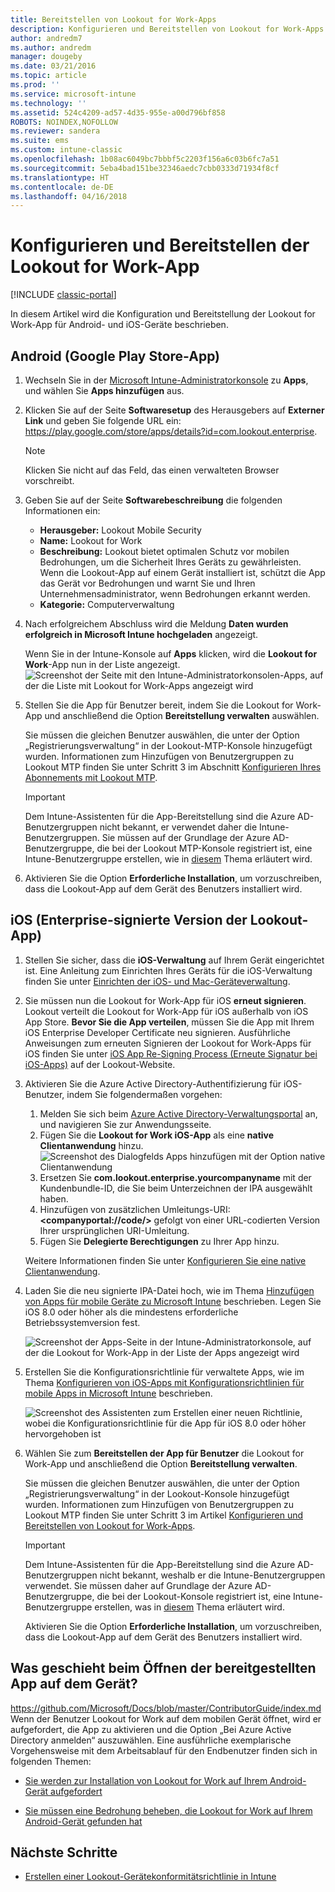 ```yaml
---
title: Bereitstellen von Lookout for Work-Apps
description: Konfigurieren und Bereitstellen von Lookout for Work-Apps für Android.
author: andredm7
ms.author: andredm
manager: dougeby
ms.date: 03/21/2016
ms.topic: article
ms.prod: ''
ms.service: microsoft-intune
ms.technology: ''
ms.assetid: 524c4209-ad57-4d35-955e-a00d796bf858
ROBOTS: NOINDEX,NOFOLLOW
ms.reviewer: sandera
ms.suite: ems
ms.custom: intune-classic
ms.openlocfilehash: 1b08ac6049bc7bbbf5c2203f156a6c03b6fc7a51
ms.sourcegitcommit: 5eba4bad151be32346aedc7cbb0333d71934f8cf
ms.translationtype: HT
ms.contentlocale: de-DE
ms.lasthandoff: 04/16/2018
---
```

# <a name="configure-and-deploy-lookout-for-work-app"></a>Konfigurieren und Bereitstellen der Lookout for Work-App

[!INCLUDE [classic-portal](../includes/classic-portal.md)]

In diesem Artikel wird die Konfiguration und Bereitstellung der Lookout for Work-App für Android- und iOS-Geräte beschrieben.

## <a name="android-google-play-store-app"></a>Android (Google Play Store-App)

1. Wechseln Sie in der [Microsoft Intune-Administratorkonsole](https://manage.microsoft.com) zu **Apps**, und wählen Sie **Apps hinzufügen** aus.
2. Klicken Sie auf der Seite **Softwaresetup** des Herausgebers auf **Externer Link** und geben Sie folgende URL ein: https://play.google.com/store/apps/details?id=com.lookout.enterprise.
   >[!NOTE]
   >Klicken Sie nicht auf das Feld, das einen verwalteten Browser vorschreibt.

3. Geben Sie auf der Seite **Softwarebeschreibung** die folgenden Informationen ein:
   * **Herausgeber:** Lookout Mobile Security
   * **Name:**   Lookout for Work
   * **Beschreibung:** Lookout bietet optimalen Schutz vor mobilen Bedrohungen, um die Sicherheit Ihres Geräts zu gewährleisten. Wenn die Lookout-App auf einem Gerät installiert ist, schützt die App das Gerät vor Bedrohungen und warnt Sie und Ihren Unternehmensadministrator, wenn Bedrohungen erkannt werden.
   * **Kategorie:** Computerverwaltung

4. Nach erfolgreichem Abschluss wird die Meldung **Daten wurden erfolgreich in Microsoft Intune hochgeladen** angezeigt.

   Wenn Sie in der Intune-Konsole auf **Apps** klicken, wird die **Lookout for Work**-App nun in der Liste angezeigt. ![Screenshot der Seite mit den Intune-Administratorkonsolen-Apps, auf der die Liste mit Lookout for Work-Apps angezeigt wird](../media/mtp/lookout-app-listed-intune-console.png)

5. Stellen Sie die App für Benutzer bereit, indem Sie die Lookout for Work-App und anschließend die Option **Bereitstellung verwalten** auswählen.

   Sie müssen die gleichen Benutzer auswählen, die unter der Option „Registrierungsverwaltung“ in der Lookout-MTP-Konsole hinzugefügt wurden.  Informationen zum Hinzufügen von Benutzergruppen zu Lookout MTP finden Sie unter Schritt 3 im Abschnitt [Konfigurieren Ihres Abonnements mit Lookout MTP](configure-deploy-lookout-for-work-app.md).

   >[!IMPORTANT]
   > Dem Intune-Assistenten für die App-Bereitstellung sind die Azure AD-Benutzergruppen nicht bekannt, er verwendet daher die Intune-Benutzergruppen. Sie müssen auf der Grundlage der Azure AD-Benutzergruppe, die bei der Lookout MTP-Konsole registriert ist, eine Intune-Benutzergruppe erstellen, wie in [diesem](plan-your-user-and-device-groups.md) Thema erläutert wird.

6. Aktivieren Sie die Option **Erforderliche Installation**, um vorzuschreiben, dass die Lookout-App auf dem Gerät des Benutzers installiert wird.

## <a name="ios-enterprise-signed-version-of-lookout-app"></a>iOS (Enterprise-signierte Version der Lookout-App)

1. Stellen Sie sicher, dass die **iOS-Verwaltung** auf Ihrem Gerät eingerichtet ist. Eine Anleitung zum Einrichten Ihres Geräts für die iOS-Verwaltung finden Sie unter [Einrichten der iOS- und Mac-Geräteverwaltung](set-up-ios-and-mac-management-with-microsoft-intune.md).

2. Sie müssen nun die Lookout for Work-App für iOS **erneut signieren**. Lookout verteilt die Lookout for Work-App für iOS außerhalb von iOS App Store. **Bevor Sie die App verteilen**, müssen Sie die App mit Ihrem iOS Enterprise Developer Certificate neu signieren. Ausführliche Anweisungen zum erneuten Signieren der Lookout for Work-Apps für iOS finden Sie unter [iOS App Re-Signing Process (Erneute Signatur bei iOS-Apps)](https://personal.support.lookout.com/hc/articles/114094038714) auf der Lookout-Website.

3. Aktivieren Sie die Azure Active Directory-Authentifizierung für iOS-Benutzer, indem Sie folgendermaßen vorgehen:
   1.  Melden Sie sich beim [Azure Active Directory-Verwaltungsportal](https://manage.windowsazure.com) an, und navigieren Sie zur Anwendungsseite.
   2.  Fügen Sie die **Lookout for Work iOS-App** als eine **native Clientanwendung** hinzu.
   ![Screenshot des Dialogfelds Apps hinzufügen mit der Option native Clientanwendung](../media/mtp/aad-add-app.png)
   3. Ersetzen Sie **com.lookout.enterprise.yourcompanyname** mit der Kundenbundle-ID, die Sie beim Unterzeichnen der IPA ausgewählt haben.
   4.  Hinzufügen von zusätzlichen Umleitungs-URI:  **&lt;companyportal://code/>** gefolgt von einer URL-codierten Version Ihrer ursprünglichen URI-Umleitung.
   5.  Fügen Sie **Delegierte Berechtigungen** zu Ihrer App hinzu.

   Weitere Informationen finden Sie unter [Konfigurieren Sie eine native Clientanwendung](https://azure.microsoft.com/documentation/articles/app-service-mobile-how-to-configure-active-directory-authentication/#optional-configure-a-native-client-application).

4. Laden Sie die neu signierte IPA-Datei hoch, wie im Thema [Hinzufügen von Apps für mobile Geräte zu Microsoft Intune](/intune-classic/deploy-use/add-apps-for-mobile-devices-in-microsoft-intune) beschrieben. Legen Sie iOS 8.0 oder höher als die mindestens erforderliche Betriebssystemversion fest.

   ![Screenshot der Apps-Seite in der Intune-Administratorkonsole, auf der die Lookout for Work-App in der Liste der Apps angezeigt wird](../media/mtp/ios-app-uploaded-intune.png)

5. Erstellen Sie die Konfigurationsrichtlinie für verwaltete Apps, wie im Thema [Konfigurieren von iOS-Apps mit Konfigurationsrichtlinien für mobile Apps in Microsoft Intune](/intune-classic/deploy-use/configure-ios-apps-with-mobile-app-configuration-policies-in-microsoft-intune) beschrieben.

   ![Screenshot des Assistenten zum Erstellen einer neuen Richtlinie, wobei die Konfigurationsrichtlinie für die App für iOS 8.0 oder höher hervorgehoben ist](../media/mtp/ios-app-config.png)

6. Wählen Sie zum **Bereitstellen der App für Benutzer** die Lookout for Work-App und anschließend die Option **Bereitstellung verwalten**.

   Sie müssen die gleichen Benutzer auswählen, die unter der Option „Registrierungsverwaltung“ in der Lookout-Konsole hinzugefügt wurden.  Informationen zum Hinzufügen von Benutzergruppen zu Lookout MTP finden Sie unter Schritt 3 im Artikel [Konfigurieren und Bereitstellen von Lookout for Work-Apps](https://docs.microsoft.com/sccm/protect/deploy-use/configure-and-deploy-lookout-for-work-apps).

   >[!IMPORTANT]
   > Dem Intune-Assistenten für die App-Bereitstellung sind die Azure AD-Benutzergruppen nicht bekannt, weshalb er die Intune-Benutzergruppen verwendet. Sie müssen daher auf Grundlage der Azure AD-Benutzergruppe, die bei der Lookout-Konsole registriert ist, eine Intune-Benutzergruppe erstellen, was in [diesem](plan-your-user-and-device-groups.md) Thema erläutert wird.

   Aktivieren Sie die Option **Erforderliche Installation**, um vorzuschreiben, dass die Lookout-App auf dem Gerät des Benutzers installiert wird.

## <a name="what-happens-when-the-deployed-app-is-opened-on-the-device"></a>Was geschieht beim Öffnen der bereitgestellten App auf dem Gerät?
https://github.com/Microsoft/Docs/blob/master/ContributorGuide/index.md Wenn der Benutzer Lookout for Work auf dem mobilen Gerät öffnet, wird er aufgefordert, die App zu aktivieren und die Option „Bei Azure Active Directory anmelden“ auszuwählen. Eine ausführliche exemplarische Vorgehensweise mit dem Arbeitsablauf für den Endbenutzer finden sich in folgenden Themen:

* [Sie werden zur Installation von Lookout for Work auf Ihrem Android-Gerät aufgefordert](https://docs.microsoft.com/intune-user-help/you-are-prompted-to-install-lookout-for-work-android)

* [Sie müssen eine Bedrohung beheben, die Lookout for Work auf Ihrem Android-Gerät gefunden hat](https://docs.microsoft.com/intune-user-help/you-need-to-resolve-a-threat-found-by-lookout-for-work-android)

## <a name="next-steps"></a>Nächste Schritte
* [Erstellen einer Lookout-Gerätekonformitätsrichtlinie in Intune](https://docs.microsoft.com/sccm/protect/deploy-use/enable-device-threat-protection-rule-compliance-policy)
